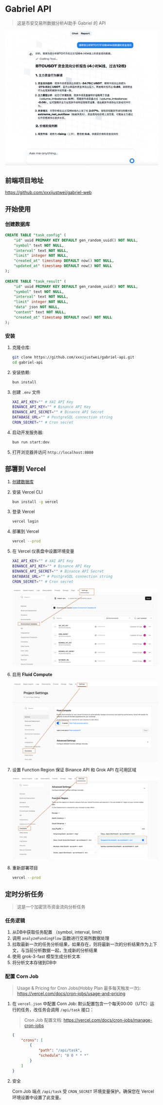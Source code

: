 # Gabriel API
> 这是币安交易所数据分析AI助手 Gabriel 的 API

![preview](./.img/preview.png)

## 前端项目地址
https://github.com/xxxijustwei/gabriel-web

## 开始使用

### 创建数据库

```sql
CREATE TABLE "task_config" (
	"id" uuid PRIMARY KEY DEFAULT gen_random_uuid() NOT NULL,
	"symbol" text NOT NULL,
	"interval" text NOT NULL,
	"limit" integer NOT NULL,
	"created_at" timestamp DEFAULT now() NOT NULL,
	"updated_at" timestamp DEFAULT now() NOT NULL
);

CREATE TABLE "task_result" (
	"id" uuid PRIMARY KEY DEFAULT gen_random_uuid() NOT NULL,
	"symbol" text NOT NULL,
	"interval" text NOT NULL,
	"limit" integer NOT NULL,
	"data" json NOT NULL,
	"content" text NOT NULL,
	"created_at" timestamp DEFAULT now() NOT NULL
);

```

### 安装


1. 克隆仓库:

   ```bash
   git clone https://github.com/xxxijustwei/gabriel-api.git
   cd gabriel-api
   ```

2. 安装依赖:

   ```bash
   bun install
   ```

3. 创建 `.env` 文件

   ```bash
   XAI_API_KEY="" # XAI API Key
   BINANCE_API_KEY="" # Binance API Key
   BINANCE_API_SECRET="" # Binance API Secret
   DATABASE_URL="" # PostgreSQL connection string
   CRON_SECRET="" # Cron secret
   ```

4. 启动开发服务器:

   ```bash
   bun run start:dev
   ```

4. 打开浏览器并访问 `http://localhost:8080`

## 部署到 Vercel

1. [创建数据库](#创建数据库)

2. 安装 Vercel CLI

   ```bash
   bun install -g vercel
   ```

3. 登录 Vercel

   ```bash
   vercel login
   ```

4. 部署到 Vercel

   ```bash
   vercel --prod
   ```

5. 在 Vercel 仪表盘中设置环境变量
   ```bash
   XAI_API_KEY="" # XAI API Key
   BINANCE_API_KEY="" # Binance API Key
   BINANCE_API_SECRET="" # Binance API Secret
   DATABASE_URL="" # PostgreSQL connection string
   CRON_SECRET="" # Cron secret
   ```
   ![Set Environment Variables](./.img/set-env.png)

6. 启用 **Fluid Compute**

   ![Enable Fluid Compute](./.img/enable-fluid-compute.png)

7. 设置 Function Region 保证 Binance API 和 Grok API 在可用区域

   ![Enable Fluid Compute](./.img/function-region.png)

8. 重新部署项目

   ```bash
   vercel --prod
   ```

## 定时分析任务
> 这是一个加密货币资金流向分析任务

### 任务逻辑

1. 从DB中获取任务配置 （symbol, interval, limit）
2. 调用 `analyzeFundingFlow` 函数进行交易所数据处理
3. 拉取最新一次的任务分析结果，如果存在，则将最新一次的分析结果作为上下文，与当前分析数据一起，生成新的分析结果
4. 使用 grok-3-fast 模型生成分析文本
5. 将分析文本存储到DB中


### 配置 Corn Job
> Usage & Pricing for Cron Jobs(Hobby Plan 最多每天触发一次): https://vercel.com/docs/cron-jobs/usage-and-pricing

1. 在 `vercel.json` 中配置 Corn Job:
    默认配置包含一个每天00:00（UTC）运行的任务，改任务会调用 `/api/task` 接口：
    > Cron Job 配置文档: https://vercel.com/docs/cron-jobs/manage-cron-jobs

    ```json
    {
        "crons": [
            {
                "path": "/api/task",
                "schedule": "0 0 * * *"
            }
        ]
    }
    ```
>

2. 安全

    Corn Job 端点 `/api/task` 受 `CRON_SECRET` 环境变量保护。确保您在 Vercel 环境设置中设置了此变量。
